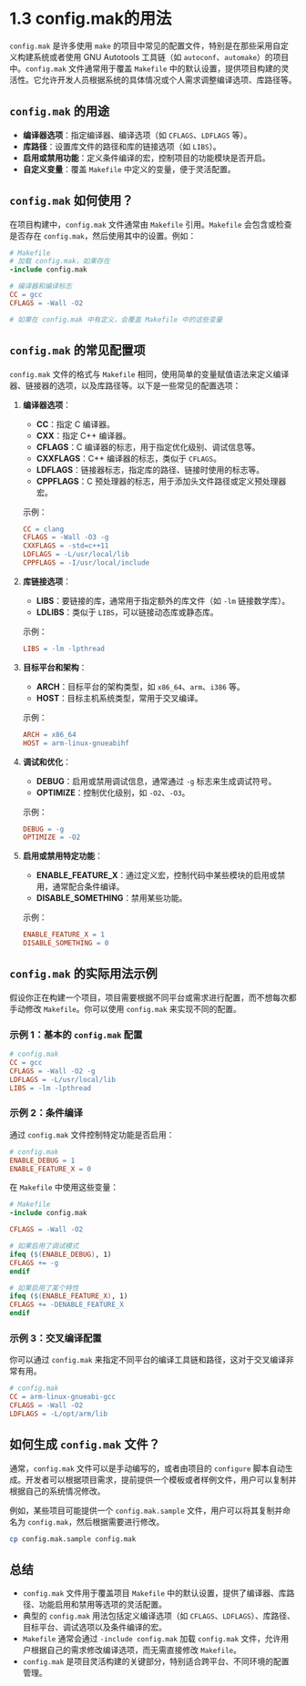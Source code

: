 # 1.3 config.mak的用法


`config.mak` 是许多使用 `make` 的项目中常见的配置文件，特别是在那些采用自定义构建系统或者使用 GNU Autotools 工具链（如 `autoconf`、`automake`）的项目中。`config.mak` 文件通常用于覆盖 `Makefile` 中的默认设置，提供项目构建的灵活性。它允许开发人员根据系统的具体情况或个人需求调整编译选项、库路径等。

## `config.mak` 的用途

- **编译器选项**：指定编译器、编译选项（如 `CFLAGS`、`LDFLAGS` 等）。
- **库路径**：设置库文件的路径和库的链接选项（如 `LIBS`）。
- **启用或禁用功能**：定义条件编译的宏，控制项目的功能模块是否开启。
- **自定义变量**：覆盖 `Makefile` 中定义的变量，便于灵活配置。

## `config.mak` 如何使用？

在项目构建中，`config.mak` 文件通常由 `Makefile` 引用。`Makefile` 会包含或检查是否存在 `config.mak`，然后使用其中的设置。例如：

```makefile
# Makefile
# 加载 config.mak，如果存在
-include config.mak

# 编译器和编译标志
CC = gcc
CFLAGS = -Wall -O2

# 如果在 config.mak 中有定义，会覆盖 Makefile 中的这些变量
```

## `config.mak` 的常见配置项

`config.mak` 文件的格式与 `Makefile` 相同，使用简单的变量赋值语法来定义编译器、链接器的选项，以及库路径等。以下是一些常见的配置选项：

1. **编译器选项**：

   - **CC**：指定 C 编译器。
   - **CXX**：指定 C++ 编译器。
   - **CFLAGS**：C 编译器的标志，用于指定优化级别、调试信息等。
   - **CXXFLAGS**：C++ 编译器的标志，类似于 `CFLAGS`。
   - **LDFLAGS**：链接器标志，指定库的路径、链接时使用的标志等。
   - **CPPFLAGS**：C 预处理器的标志，用于添加头文件路径或定义预处理器宏。
   
   示例：
   ```makefile
   CC = clang
   CFLAGS = -Wall -O3 -g
   CXXFLAGS = -std=c++11
   LDFLAGS = -L/usr/local/lib
   CPPFLAGS = -I/usr/local/include
   ```

2. **库链接选项**：

   - **LIBS**：要链接的库，通常用于指定额外的库文件（如 `-lm` 链接数学库）。
   - **LDLIBS**：类似于 `LIBS`，可以链接动态库或静态库。

   示例：
   ```makefile
   LIBS = -lm -lpthread
   ```

3. **目标平台和架构**：

   - **ARCH**：目标平台的架构类型，如 `x86_64`、`arm`、`i386` 等。
   - **HOST**：目标主机系统类型，常用于交叉编译。

   示例：
   ```makefile
   ARCH = x86_64
   HOST = arm-linux-gnueabihf
   ```

4. **调试和优化**：

   - **DEBUG**：启用或禁用调试信息，通常通过 `-g` 标志来生成调试符号。
   - **OPTIMIZE**：控制优化级别，如 `-O2`、`-O3`。

   示例：
   ```makefile
   DEBUG = -g
   OPTIMIZE = -O2
   ```

5. **启用或禁用特定功能**：

   - **ENABLE_FEATURE_X**：通过定义宏，控制代码中某些模块的启用或禁用，通常配合条件编译。
   - **DISABLE_SOMETHING**：禁用某些功能。

   示例：
   ```makefile
   ENABLE_FEATURE_X = 1
   DISABLE_SOMETHING = 0
   ```

## `config.mak` 的实际用法示例

假设你正在构建一个项目，项目需要根据不同平台或需求进行配置，而不想每次都手动修改 `Makefile`。你可以使用 `config.mak` 来实现不同的配置。

### 示例 1：基本的 `config.mak` 配置

```makefile
# config.mak
CC = gcc
CFLAGS = -Wall -O2 -g
LDFLAGS = -L/usr/local/lib
LIBS = -lm -lpthread
```

### 示例 2：条件编译

通过 `config.mak` 文件控制特定功能是否启用：

```makefile
# config.mak
ENABLE_DEBUG = 1
ENABLE_FEATURE_X = 0
```

在 `Makefile` 中使用这些变量：

```makefile
# Makefile
-include config.mak

CFLAGS = -Wall -O2

# 如果启用了调试模式
ifeq ($(ENABLE_DEBUG), 1)
CFLAGS += -g
endif

# 如果启用了某个特性
ifeq ($(ENABLE_FEATURE_X), 1)
CFLAGS += -DENABLE_FEATURE_X
endif
```

### 示例 3：交叉编译配置

你可以通过 `config.mak` 来指定不同平台的编译工具链和路径，这对于交叉编译非常有用。

```makefile
# config.mak
CC = arm-linux-gnueabi-gcc
CFLAGS = -Wall -O2
LDFLAGS = -L/opt/arm/lib
```

## 如何生成 `config.mak` 文件？

通常，`config.mak` 文件可以是手动编写的，或者由项目的 `configure` 脚本自动生成。开发者可以根据项目需求，提前提供一个模板或者样例文件，用户可以复制并根据自己的系统情况修改。

例如，某些项目可能提供一个 `config.mak.sample` 文件，用户可以将其复制并命名为 `config.mak`，然后根据需要进行修改。

```bash
cp config.mak.sample config.mak
```

## 总结

- `config.mak` 文件用于覆盖项目 `Makefile` 中的默认设置，提供了编译器、库路径、功能启用和禁用等选项的灵活配置。
- 典型的 `config.mak` 用法包括定义编译选项（如 `CFLAGS`、`LDFLAGS`）、库路径、目标平台、调试选项以及条件编译的宏。
- `Makefile` 通常会通过 `-include config.mak` 加载 `config.mak` 文件，允许用户根据自己的需求修改编译选项，而无需直接修改 `Makefile`。
- `config.mak` 是项目灵活构建的关键部分，特别适合跨平台、不同环境的配置管理。